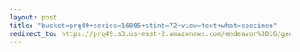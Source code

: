 ```yaml
---
layout: post
title: "bucket=prq49+series=16005+stint=72+view=text+what=specimen"
redirect_to: https://prq49.s3.us-east-2.amazonaws.com/endeavor%3D16/genomes/stage%3D0%2Bwhat%3Dgenerated/stint%3D72/series%3D16005/a%3Dgenome%2Bcriteria%3Dabundance%2Bmorph%3Dwildtype%2Bproc%3D0%2Bseries%3D16005%2Bstint%3D72%2Bthread%3D0%2Bvariation%3Dmaster%2Bext%3D.json.gz
---
```

